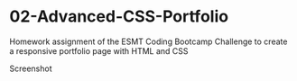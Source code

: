 # 02-Advanced-CSS-Portfolio
Homework assignment of the ESMT Coding Bootcamp Challenge to create a responsive portfolio page with HTML and CSS

Screenshot
